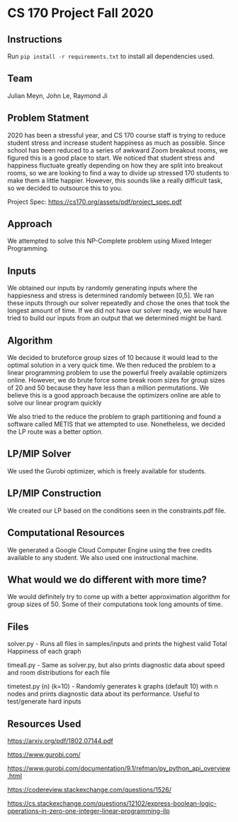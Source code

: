 # CS 170 Project Fall 2020

## Instructions

Run `pip install -r requirements.txt` to install all dependencies used.

## Team
Julian Meyn, John Le, Raymond Ji 

## Problem Statment
2020 has been a stressful year, and CS 170 course staff is trying to reduce student stress and increase student happiness
as much as possible. Since school has been reduced to a series of awkward Zoom breakout rooms, we figured this is
a good place to start. We noticed that student stress and happiness fluctuate greatly depending on how they are split
into breakout rooms, so we are looking to find a way to divide up stressed 170 students to make them a little happier.
However, this sounds like a really difficult task, so we decided to outsource this to you.

Project Spec: https://cs170.org/assets/pdf/project_spec.pdf

## Approach
We attempted to solve this NP-Complete problem using Mixed Integer Programming. 

## Inputs
We obtained our inputs by randomly generating inputs where the happiesness and stress is determined randomly between [0,5]. 
We ran these inputs through our solver repeatedly and chose the ones that took the longest amount of time. If we did not have
our solver ready, we would have tried to build our inputs from an output that we determined might be hard. 

## Algorithm 
We decided to bruteforce group sizes of 10 because it would lead to the optimal solution in a very quick time. 
We then reduced the problem to a linear programming problem to use the powerful freely available optimizers online.
However, we do brute force some break room sizes for group sizes of 20 and 50 because they have less than a million permutations.
We believe this is a good approach because the optimizers online are able to solve our linear program quickly

We also tried to the reduce the problem to graph partitioning and found a software called METIS that we attempted to use. 
Nonetheless, we decided the LP route was a better option. 

## LP/MIP Solver
We used the Gurobi optimizer, which is freely available for students. 

## LP/MIP Construction
We created our LP based on the conditions seen in the constraints.pdf file.

## Computational Resources
We generated a Google Cloud Computer Engine using the free credits available to any student. 
We also used one instructional machine.

## What would we do different with more time?
We would definitely try to come up with a better approximation algorithm for group sizes of 50. Some of their
computations took long amounts of time.  

## Files
solver.py  - Runs all files in samples/inputs and prints the highest valid Total Happiness of each graph

timeall.py - Same as solver.py, but also prints diagnostic data about speed and room distributions for each file

timetest.py (n) (k=10) - Randomly generates k graphs (default 10) with n nodes and prints diagnostic data about its performance. 
Useful to test/generate hard inputs

## Resources Used
https://arxiv.org/pdf/1802.07144.pdf

https://www.gurobi.com/

https://www.gurobi.com/documentation/9.1/refman/py_python_api_overview.html

https://codereview.stackexchange.com/questions/1526/

https://cs.stackexchange.com/questions/12102/express-boolean-logic-operations-in-zero-one-integer-linear-programming-ilp
